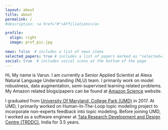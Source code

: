 ```yaml
---
layout: about
title: about
permalink: /
#description: <a href="#">Affiliations</a>

profile:
  align: right
  image: prof_pic.jpg
  
news: false  # includes a list of news items
selected_papers: true # includes a list of papers marked as "selected={true}"
social: true  # includes social icons at the bottom of the page
---
```


Hi, My name is Varun. I am currently a Senior Applied Scientist at Alexa Natural Language Understanding (NLU) team. I primarily work on model robustness, data augmentation, semi-supervised learning related problems. My Amazon related blogs/papers can be found at [Amazon Science](https://www.amazon.science/author/varun-kumar)
website. 

I graduated from [University Of Maryland, College Park (UMD)](https://www.cs.umd.edu) in 2017. At UMD, I primarily worked on Human-In-The-Loop topic modeling project to incorporate non-experts feedback into topic modeling. Before joining UMD, I worked as a software engineer at [Tata Research Development and Design Centre (TRDDC)](https://en.wikipedia.org/wiki/Tata_Research_Development_and_Design_Centre), India for 3.5 years. 
